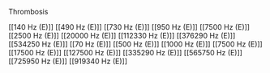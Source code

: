 Thrombosis

[[140 Hz (E)]]
[[490 Hz (E)]]
[[730 Hz (E)]]
[[950 Hz (E)]]
[[7500 Hz (E)]]
[[2500 Hz (E)]]
[[20000 Hz (E)]]
[[112330 Hz (E)]]
[[376290 Hz (E)]]
[[534250 Hz (E)]]
[[70 Hz (E)]]
[[500 Hz (E)]]
[[1000 Hz (E)]]
[[7500 Hz (E)]]
[[17500 Hz (E)]]
[[127500 Hz (E)]]
[[335290 Hz (E)]]
[[565750 Hz (E)]]
[[725950 Hz (E)]]
[[919340 Hz (E)]]